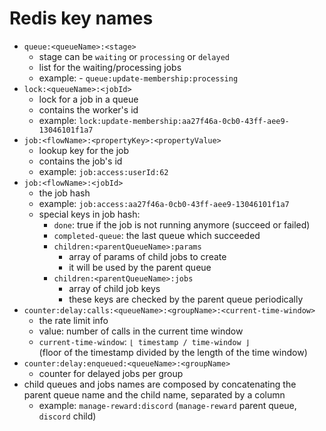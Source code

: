# Redis key names

- `queue:<queueName>:<stage>`
  - stage can be `waiting` or `processing` or `delayed`
  - list for the waiting/processing jobs
  - example: - `queue:update-membership:processing`
- `lock:<queueName>:<jobId>`
  - lock for a job in a queue
  - contains the worker's id
  - example: `lock:update-membership:aa27f46a-0cb0-43ff-aee9-13046101f1a7`
- `job:<flowName>:<propertyKey>:<propertyValue>`
  - lookup key for the job
  - contains the job's id
  - example: `job:access:userId:62`
- `job:<flowName>:<jobId>`
  - the job hash
  - example: `job:access:aa27f46a-0cb0-43ff-aee9-13046101f1a7`
  - special keys in job hash:
    - `done`: true if the job is not running anymore (succeed or failed)
    - `completed-queue`: the last queue which succeeded
    - `children:<parentQueueName>:params`
      - array of params of child jobs to create
      - it will be used by the parent queue
    - `children:<parentQueueName>:jobs`
      - array of child job keys
      - these keys are checked by the parent queue periodically
- `counter:delay:calls:<queueName>:<groupName>:<current-time-window>`
  - the rate limit info
  - value: number of calls in the current time window
  - `current-time-window`: `⌊ timestamp / time-window ⌋`<br>
    (floor of the timestamp divided by the length of the time window)
- `counter:delay:enqueued:<queueName>:<groupName>`
  - counter for delayed jobs per group
- child queues and jobs names are composed by concatenating the parent queue name and the child name, separated by a column
  - example: `manage-reward:discord` (`manage-reward` parent queue, `discord` child)
